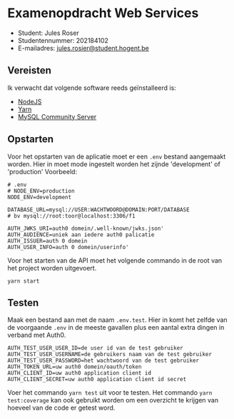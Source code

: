 # Examenopdracht Web Services

- Student: Jules Roser
- Studentennummer: 202184102
- E-mailadres: jules.rosier@student.hogent.be

## Vereisten

Ik verwacht dat volgende software reeds geïnstalleerd is:

- [NodeJS](https://nodejs.org)
- [Yarn](https://yarnpkg.com)
- [MySQL Community Server](https://dev.mysql.com/downloads/mysql/)

## Opstarten

Voor het opstarten van de aplicatie moet er een `.env` bestand aangemaakt worden. Hier in moet mode ingestelt worden het zijnde 'development' of 'production'
Voorbeeld:

```
# .env
# NODE_ENV=production
NODE_ENV=development

DATABASE_URL=mysql://USER:WACHTWOORD@DOMAIN:PORT/DATABASE
# bv mysql://root:toor@localhost:3306/f1

AUTH_JWKS_URI=auth0 domein/.well-known/jwks.json'
AUTH_AUDIENCE=uniek aan iedere auth0 palicatie
AUTH_ISSUER=auth 0 domein
AUTH_USER_INFO=auth 0 domein/userinfo'
```

Voor het starten van de API moet het volgende commando in de root van het project worden uitgevoert.

```
yarn start
```

## Testen

Maak een bestand aan met de naam `.env.test`. Hier in komt het zelfde van de voorgaande `.env` in de meeste gavallen plus een aantal extra dingen in verband met Auth0.
```
AUTH_TEST_USER_USER_ID=de user id van de test gebruiker
AUTH_TEST_USER_USERNAME=de gebruikers naam van de test gebruiker
AUTH_TEST_USER_PASSWORD=het wachtwoord van de test gebruiker
AUTH_TOKEN_URL=uw auth0 domein/oauth/token
AUTH_CLIENT_ID=uw auth0 application client id
AUTH_CLIENT_SECRET=uw auth0 application client id secret
```

Voer het commando `yarn test` uit voor te testen. Het commando `yarn test:coverage` kan ook gebruikt worden om een overzicht te krijgen van hoeveel van de code er getest word.
